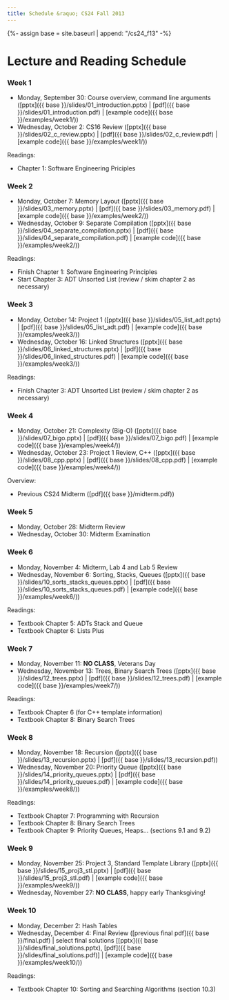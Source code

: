 ```yaml
---
title: Schedule &raquo; CS24 Fall 2013
---
```

{%- assign base = site.baseurl | append: "/cs24_f13" -%}
# Lecture and Reading Schedule

### Week 1

* Monday, September 30: Course overview, command line arguments
  ([pptx]({{ base }}/slides/01_introduction.pptx) |
  [pdf]({{ base }}/slides/01_introduction.pdf) |
  [example code]({{ base }}/examples/week1/))
* Wednesday, October 2: CS16 Review
  ([pptx]({{ base }}/slides/02_c_review.pptx) |
  [pdf]({{ base }}/slides/02_c_review.pdf) |
  [example code]({{ base }}/examples/week1/))


Readings:

* Chapter 1: Software Engineering Priciples


### Week 2
* Monday, October 7: Memory Layout
  ([pptx]({{ base }}/slides/03_memory.pptx) |
  [pdf]({{ base }}/slides/03_memory.pdf) |
  [example code]({{ base }}/examples/week2/))
* Wednesday, October 9: Separate Compilation
  ([pptx]({{ base }}/slides/04_separate_compilation.pptx) |
  [pdf]({{ base }}/slides/04_separate_compilation.pdf) |
  [example code]({{ base }}/examples/week2/))

Readings:

* Finish Chapter 1: Software Engineering Principles
* Start Chapter 3: ADT Unsorted List (review / skim chapter 2 as necessary)


### Week 3
* Monday, October 14: Project 1
  ([pptx]({{ base }}/slides/05_list_adt.pptx) |
  [pdf]({{ base }}/slides/05_list_adt.pdf) |
  [example code]({{ base }}/examples/week3/))
* Wednesday, October 16: Linked Structures
  ([pptx]({{ base }}/slides/06_linked_structures.pptx) |
  [pdf]({{ base }}/slides/06_linked_structures.pdf) |
  [example code]({{ base }}/examples/week3/))


Readings:

* Finish Chapter 3: ADT Unsorted List (review / skim chapter 2 as necessary)


### Week 4
* Monday, October 21: Complexity (Big-O)
  ([pptx]({{ base }}/slides/07_bigo.pptx) |
  [pdf]({{ base }}/slides/07_bigo.pdf) |
  [example code]({{ base }}/examples/week4/))
* Wednesday, October 23: Project 1 Review, C++
  ([pptx]({{ base }}/slides/08_cpp.pptx) |
  [pdf]({{ base }}/slides/08_cpp.pdf) |
  [example code]({{ base }}/examples/week4/))

Overview:

* Previous CS24 Midterm ([pdf]({{ base }}/midterm.pdf))


### Week 5
* Monday, October 28: Midterm Review
* Wednesday, October 30: Midterm Examination


### Week 6
* Monday, November 4: Midterm, Lab 4 and Lab 5 Review
* Wednesday, November 6: Sorting, Stacks, Queues
  ([pptx]({{ base }}/slides/10_sorts_stacks_queues.pptx) |
  [pdf]({{ base }}/slides/10_sorts_stacks_queues.pdf) |
  [example code]({{ base }}/examples/week6/))

Readings:

* Textbook Chapter 5: ADTs Stack and Queue
* Textbook Chapter 6: Lists Plus


### Week 7
* Monday, November 11: __NO CLASS__, Veterans Day
* Wednesday, November 13: Trees, Binary Search Trees
  ([pptx]({{ base }}/slides/12_trees.pptx) |
  [pdf]({{ base }}/slides/12_trees.pdf) |
  [example code]({{ base }}/examples/week7/))

Readings:

* Textbook Chapter 6 (for C++ template information)
* Textbook Chapter 8: Binary Search Trees


### Week 8
* Monday, November 18: Recursion
  ([pptx]({{ base }}/slides/13_recursion.pptx) |
  [pdf]({{ base }}/slides/13_recursion.pdf))
* Wednesday, November 20: Priority Queue
  ([pptx]({{ base }}/slides/14_priority_queues.pptx) |
  [pdf]({{ base }}/slides/14_priority_queues.pdf) |
  [example code]({{ base }}/examples/week8/))

Readings:

* Textbook Chapter 7: Programming with Recursion
* Textbook Chapter 8: Binary Search Trees
* Textbook Chapter 9: Priority Queues, Heaps... (sections 9.1 and 9.2)


### Week 9
* Monday, November 25: Project 3, Standard Template Library
  ([pptx]({{ base }}/slides/15_proj3_stl.pptx) |
  [pdf]({{ base }}/slides/15_proj3_stl.pdf) |
  [example code]({{ base }}/examples/week9/))
* Wednesday, November 27: __NO CLASS__, happy early Thanksgiving!


### Week 10
* Monday, December 2: Hash Tables
* Wednesday, December 4: Final Review
  ([previous final pdf]({{ base }}/final.pdf) |
  select final solutions [[pptx]({{ base }}/slides/final_solutions.pptx),
  [pdf]({{ base }}/slides/final_solutions.pdf)] |
  [example code]({{ base }}/examples/week10/))

Readings:

* Textbook Chapter 10: Sorting and Searching Algorithms (section 10.3)
